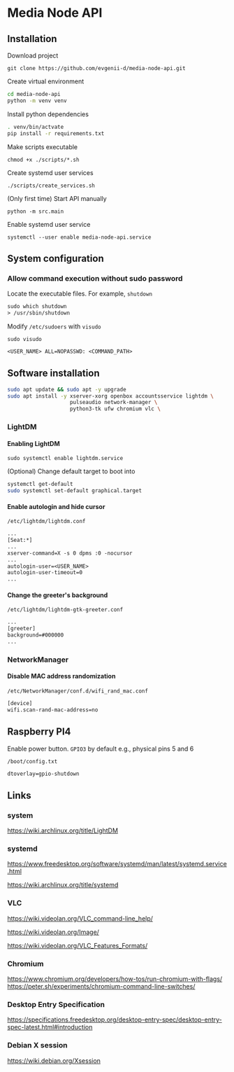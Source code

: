 # Media Node API

## Installation

Download project

`git clone https://github.com/evgenii-d/media-node-api.git`

Create virtual environment

```bash
cd media-node-api
python -m venv venv
```

Install python dependencies

```bash
. venv/bin/actvate
pip install -r requirements.txt
```

Make scripts executable

`chmod +x ./scripts/*.sh`

Create systemd user services

`./scripts/create_services.sh`

(Only first time) Start API manually

`python -m src.main`

Enable systemd user service

`systemctl --user enable media-node-api.service`

## System configuration

### Allow command execution without sudo password

Locate the executable files. For example, `shutdown`

```txt
sudo which shutdown
> /usr/sbin/shutdown
```

Modify `/etc/sudoers` with `visudo`

`sudo visudo`

```txt
<USER_NAME> ALL=NOPASSWD: <COMMAND_PATH>
```

## Software installation

```sh
sudo apt update && sudo apt -y upgrade
sudo apt install -y xserver-xorg openbox accountsservice lightdm \
                    pulseaudio network-manager \
                    python3-tk ufw chromium vlc \
```

### LightDM

#### Enabling LightDM

`sudo systemctl enable lightdm.service`

(Optional) Change default target to boot into

```sh
systemctl get-default
sudo systemctl set-default graphical.target
```

#### Enable autologin and hide cursor

`/etc/lightdm/lightdm.conf`

```txt
...
[Seat:*]
...
xserver-command=X -s 0 dpms :0 -nocursor
...
autologin-user=<USER_NAME>
autologin-user-timeout=0
...
```

#### Change the greeter's background

`/etc/lightdm/lightdm-gtk-greeter.conf`

```txt
...
[greeter]
background=#000000
...
```

### NetworkManager

#### Disable MAC address randomization

`/etc/NetworkManager/conf.d/wifi_rand_mac.conf`

```txt
[device]
wifi.scan-rand-mac-address=no
```

## Raspberry PI4

Enable power button. `GPIO3` by default e.g., physical pins 5 and 6

`/boot/config.txt`

```txt
dtoverlay=gpio-shutdown
```

## Links

### system

<https://wiki.archlinux.org/title/LightDM>

### systemd

<https://www.freedesktop.org/software/systemd/man/latest/systemd.service.html>

<https://wiki.archlinux.org/title/systemd>

### VLC

<https://wiki.videolan.org/VLC_command-line_help/>

<https://wiki.videolan.org/Image/>

<https://wiki.videolan.org/VLC_Features_Formats/>

### Chromium

<https://www.chromium.org/developers/how-tos/run-chromium-with-flags/>
<https://peter.sh/experiments/chromium-command-line-switches/>

### Desktop Entry Specification

<https://specifications.freedesktop.org/desktop-entry-spec/desktop-entry-spec-latest.html#introduction>

### Debian X session

<https://wiki.debian.org/Xsession>
